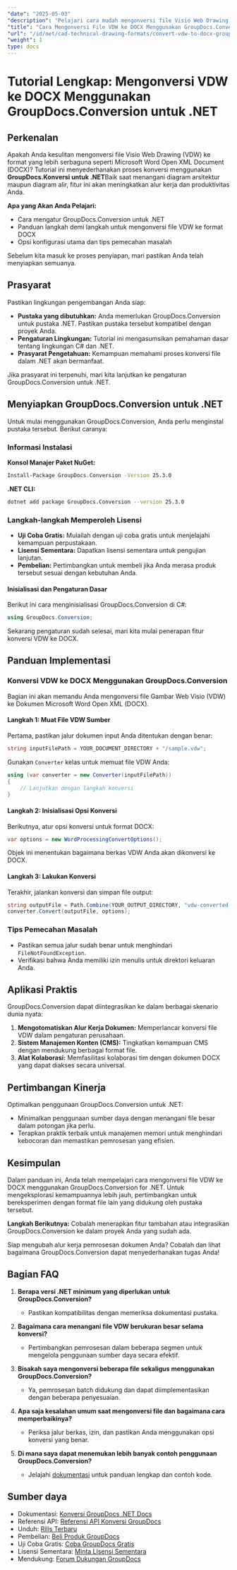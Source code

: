 ```yaml
---
"date": "2025-05-03"
"description": "Pelajari cara mudah mengonversi file Visio Web Drawing (VDW) ke format Microsoft Word DOCX menggunakan GroupDocs.Conversion for .NET. Ikuti panduan langkah demi langkah kami yang komprehensif."
"title": "Cara Mengonversi File VDW ke DOCX Menggunakan GroupDocs.Conversion untuk .NET&#58; Panduan Langkah demi Langkah"
"url": "/id/net/cad-technical-drawing-formats/convert-vdw-to-docx-groupdocs-conversion-net/"
"weight": 1
type: docs
---
```

# Tutorial Lengkap: Mengonversi VDW ke DOCX Menggunakan GroupDocs.Conversion untuk .NET

## Perkenalan

Apakah Anda kesulitan mengonversi file Visio Web Drawing (VDW) ke format yang lebih serbaguna seperti Microsoft Word Open XML Document (DOCX)? Tutorial ini menyederhanakan proses konversi menggunakan **GroupDocs.Konversi untuk .NET**Baik saat menangani diagram arsitektur maupun diagram alir, fitur ini akan meningkatkan alur kerja dan produktivitas Anda.

**Apa yang Akan Anda Pelajari:**
- Cara mengatur GroupDocs.Conversion untuk .NET
- Panduan langkah demi langkah untuk mengonversi file VDW ke format DOCX
- Opsi konfigurasi utama dan tips pemecahan masalah

Sebelum kita masuk ke proses penyiapan, mari pastikan Anda telah menyiapkan semuanya.

## Prasyarat

Pastikan lingkungan pengembangan Anda siap:
- **Pustaka yang dibutuhkan:** Anda memerlukan GroupDocs.Conversion untuk pustaka .NET. Pastikan pustaka tersebut kompatibel dengan proyek Anda.
- **Pengaturan Lingkungan:** Tutorial ini mengasumsikan pemahaman dasar tentang lingkungan C# dan .NET.
- **Prasyarat Pengetahuan:** Kemampuan memahami proses konversi file dalam .NET akan bermanfaat.

Jika prasyarat ini terpenuhi, mari kita lanjutkan ke pengaturan GroupDocs.Conversion untuk .NET.

## Menyiapkan GroupDocs.Conversion untuk .NET

Untuk mulai menggunakan GroupDocs.Conversion, Anda perlu menginstal pustaka tersebut. Berikut caranya:

### Informasi Instalasi

**Konsol Manajer Paket NuGet:**

```bash
Install-Package GroupDocs.Conversion -Version 25.3.0
```

**.NET CLI:**

```bash
dotnet add package GroupDocs.Conversion --version 25.3.0
```

### Langkah-langkah Memperoleh Lisensi

- **Uji Coba Gratis:** Mulailah dengan uji coba gratis untuk menjelajahi kemampuan perpustakaan.
- **Lisensi Sementara:** Dapatkan lisensi sementara untuk pengujian lanjutan.
- **Pembelian:** Pertimbangkan untuk membeli jika Anda merasa produk tersebut sesuai dengan kebutuhan Anda.

#### Inisialisasi dan Pengaturan Dasar

Berikut ini cara menginisialisasi GroupDocs.Conversion di C#:

```csharp
using GroupDocs.Conversion;
```

Sekarang pengaturan sudah selesai, mari kita mulai penerapan fitur konversi VDW ke DOCX.

## Panduan Implementasi

### Konversi VDW ke DOCX Menggunakan GroupDocs.Conversion

Bagian ini akan memandu Anda mengonversi file Gambar Web Visio (VDW) ke Dokumen Microsoft Word Open XML (DOCX).

#### Langkah 1: Muat File VDW Sumber

Pertama, pastikan jalur dokumen input Anda ditentukan dengan benar:

```csharp
string inputFilePath = YOUR_DOCUMENT_DIRECTORY + "/sample.vdw";
```

Gunakan `Converter` kelas untuk memuat file VDW Anda:

```csharp
using (var converter = new Converter(inputFilePath))
{
    // Lanjutkan dengan langkah konversi
}
```

#### Langkah 2: Inisialisasi Opsi Konversi

Berikutnya, atur opsi konversi untuk format DOCX:

```csharp
var options = new WordProcessingConvertOptions();
```

Objek ini menentukan bagaimana berkas VDW Anda akan dikonversi ke DOCX.

#### Langkah 3: Lakukan Konversi

Terakhir, jalankan konversi dan simpan file output:

```csharp
string outputFile = Path.Combine(YOUR_OUTPUT_DIRECTORY, "vdw-converted-to.docx");
converter.Convert(outputFile, options);
```

### Tips Pemecahan Masalah

- Pastikan semua jalur sudah benar untuk menghindari `FileNotFoundException`.
- Verifikasi bahwa Anda memiliki izin menulis untuk direktori keluaran Anda.

## Aplikasi Praktis

GroupDocs.Conversion dapat diintegrasikan ke dalam berbagai skenario dunia nyata:

1. **Mengotomatiskan Alur Kerja Dokumen:** Memperlancar konversi file VDW dalam pengaturan perusahaan.
2. **Sistem Manajemen Konten (CMS):** Tingkatkan kemampuan CMS dengan mendukung berbagai format file.
3. **Alat Kolaborasi:** Memfasilitasi kolaborasi tim dengan dokumen DOCX yang dapat diakses secara universal.

## Pertimbangan Kinerja

Optimalkan penggunaan GroupDocs.Conversion untuk .NET:
- Minimalkan penggunaan sumber daya dengan menangani file besar dalam potongan jika perlu.
- Terapkan praktik terbaik untuk manajemen memori untuk menghindari kebocoran dan memastikan pemrosesan yang efisien.

## Kesimpulan

Dalam panduan ini, Anda telah mempelajari cara mengonversi file VDW ke DOCX menggunakan GroupDocs.Conversion for .NET. Untuk mengeksplorasi kemampuannya lebih jauh, pertimbangkan untuk bereksperimen dengan format file lain yang didukung oleh pustaka tersebut.

**Langkah Berikutnya:** Cobalah menerapkan fitur tambahan atau integrasikan GroupDocs.Conversion ke dalam proyek Anda yang sudah ada.

Siap mengubah alur kerja pemrosesan dokumen Anda? Cobalah dan lihat bagaimana GroupDocs.Conversion dapat menyederhanakan tugas Anda!

## Bagian FAQ

1. **Berapa versi .NET minimum yang diperlukan untuk GroupDocs.Conversion?**
   - Pastikan kompatibilitas dengan memeriksa dokumentasi pustaka.

2. **Bagaimana cara menangani file VDW berukuran besar selama konversi?**
   - Pertimbangkan pemrosesan dalam beberapa segmen untuk mengelola penggunaan sumber daya secara efektif.

3. **Bisakah saya mengonversi beberapa file sekaligus menggunakan GroupDocs.Conversion?**
   - Ya, pemrosesan batch didukung dan dapat diimplementasikan dengan beberapa penyesuaian.

4. **Apa saja kesalahan umum saat mengonversi file dan bagaimana cara memperbaikinya?**
   - Periksa jalur berkas, izin, dan pastikan Anda menggunakan opsi konversi yang benar.

5. **Di mana saya dapat menemukan lebih banyak contoh penggunaan GroupDocs.Conversion?**
   - Jelajahi [dokumentasi](https://docs.groupdocs.com/conversion/net/) untuk panduan lengkap dan contoh kode.

## Sumber daya
- Dokumentasi: [Konversi GroupDocs .NET Docs](https://docs.groupdocs.com/conversion/net/)
- Referensi API: [Referensi API Konversi GroupDocs](https://reference.groupdocs.com/conversion/net/)
- Unduh: [Rilis Terbaru](https://releases.groupdocs.com/conversion/net/)
- Pembelian: [Beli Produk GroupDocs](https://purchase.groupdocs.com/buy)
- Uji Coba Gratis: [Coba GroupDocs Gratis](https://releases.groupdocs.com/conversion/net/)
- Lisensi Sementara: [Minta Lisensi Sementara](https://purchase.groupdocs.com/temporary-license/)
- Mendukung: [Forum Dukungan GroupDocs](https://forum.groupdocs.com/c/conversion/10)